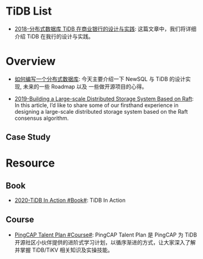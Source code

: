 # TiDB List

- [2018-分布式数据库 TiDB 在商业银行的设计与实践](https://mp.weixin.qq.com/s/GfHIUWPetDUClCOOJF27bw): 这篇文章中，我们将详细介绍 TiDB 在我行的设计与实践。

# Overview

- [如何编写一个分布式数据库](http://studygolang.com/articles/4860): 今天主要介绍一下 NewSQL 与 TiDB 的设计实现, 未来的一些 Roadmap 以及 一些做开源项目的心得。

- [2019-Building a Large-scale Distributed Storage System Based on Raft](https://www.cncf.io/blog/2019/11/04/building-a-large-scale-distributed-storage-system-based-on-raft/): In this article, I’d like to share some of our firsthand experience in designing a large-scale distributed storage system based on the Raft consensus algorithm.

## Case Study

# Resource

## Book

- [2020-TiDB In Action #Book#](https://github.com/pingcap-incubator/tidb-in-action): TiDB In Action

## Course

- [PingCAP Talent Plan #Course#](https://mp.weixin.qq.com/s/_aXDbsQIBsdXmRqAEzvUHg): PingCAP Talent Plan 是 PingCAP 为 TiDB 开源社区小伙伴提供的进阶式学习计划，以循序渐进的方式，让大家深入了解并掌握 TiDB/TiKV 相关知识及实操技能。
